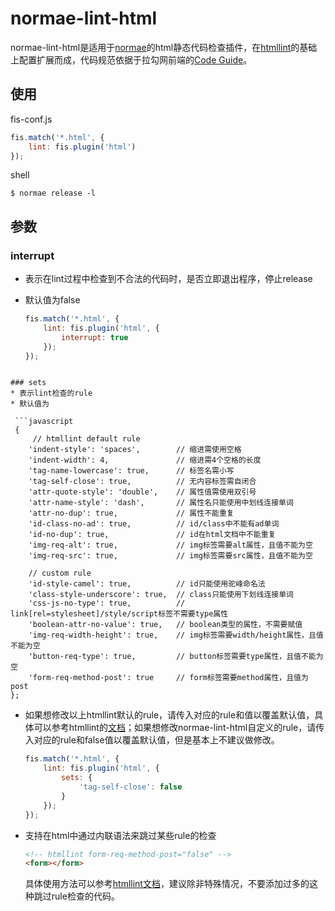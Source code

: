 # normae-lint-html

normae-lint-html是适用于[normae](https://github.com/Lagou-Frontend/normae)的html静态代码检查插件，在[htmllint](https://github.com/htmllint/htmllint)的基础上配置扩展而成，代码规范依据于拉勾网前端的[Code Guide](https://github.com/Lagou-Frontend/Code-Guide)。

## 使用
fis-conf.js

```javascript
fis.match('*.html', {
    lint: fis.plugin('html')
});
```
shell

```shell
$ normae release -l
```

## 参数

### interrupt
* 表示在lint过程中检查到不合法的代码时，是否立即退出程序，停止release
* 默认值为false
	
	```javascript
	fis.match('*.html', {
	    lint: fis.plugin('html', {
	        interrupt: true
	    });
	});
```

### sets
* 表示lint检查的rule
* 默认值为

 ```javascript
 {
     // htmllint default rule
    'indent-style': 'spaces',        // 缩进需使用空格
    'indent-width': 4,               // 缩进需4个空格的长度
    'tag-name-lowercase': true,      // 标签名需小写
    'tag-self-close': true,          // 无内容标签需自闭合
    'attr-quote-style': 'double',    // 属性值需使用双引号
    'attr-name-style': 'dash',       // 属性名只能使用中划线连接单词
    'attr-no-dup': true,             // 属性不能重复
    'id-class-no-ad': true,          // id/class中不能有ad单词
    'id-no-dup': true,               // id在html文档中不能重复
    'img-req-alt': true,             // img标签需要alt属性，且值不能为空
    'img-req-src': true,             // img标签需要src属性，且值不能为空

    // custom rule 
    'id-style-camel': true,          // id只能使用驼峰命名法
    'class-style-underscore': true,  // class只能使用下划线连接单词
    'css-js-no-type': true,          // link[rel=stylesheet]/style/script标签不需要type属性
    'boolean-attr-no-value': true,   // boolean类型的属性，不需要赋值
    'img-req-width-height': true,    // img标签需要width/height属性，且值不能为空
    'button-req-type': true,         // button标签需要type属性，且值不能为空
    'form-req-method-post': true     // form标签需要method属性，且值为post
};
 ```
 
* 如果想修改以上htmllint默认的rule，请传入对应的rule和值以覆盖默认值，具体可以参考htmllint的[文档](https://github.com/htmllint/htmllint/wiki/Options)；如果想修改normae-lint-html自定义的rule，请传入对应的rule和false值以覆盖默认值，但是基本上不建议做修改。

	```javascript
	fis.match('*.html', {
	    lint: fis.plugin('html', {
	        sets: {
	            'tag-self-close': false
	        }
	    });
	});
	```
* 支持在html中通过内联语法来跳过某些rule的检查

	```html
	<!-- htmllint form-req-method-post="false" -->
   <form></form>
	```
	具体使用方法可以参考[htmllint文档](https://github.com/htmllint/htmllint/wiki/Inline-Configurations)，建议除非特殊情况，不要添加过多的这种跳过rule检查的代码。
